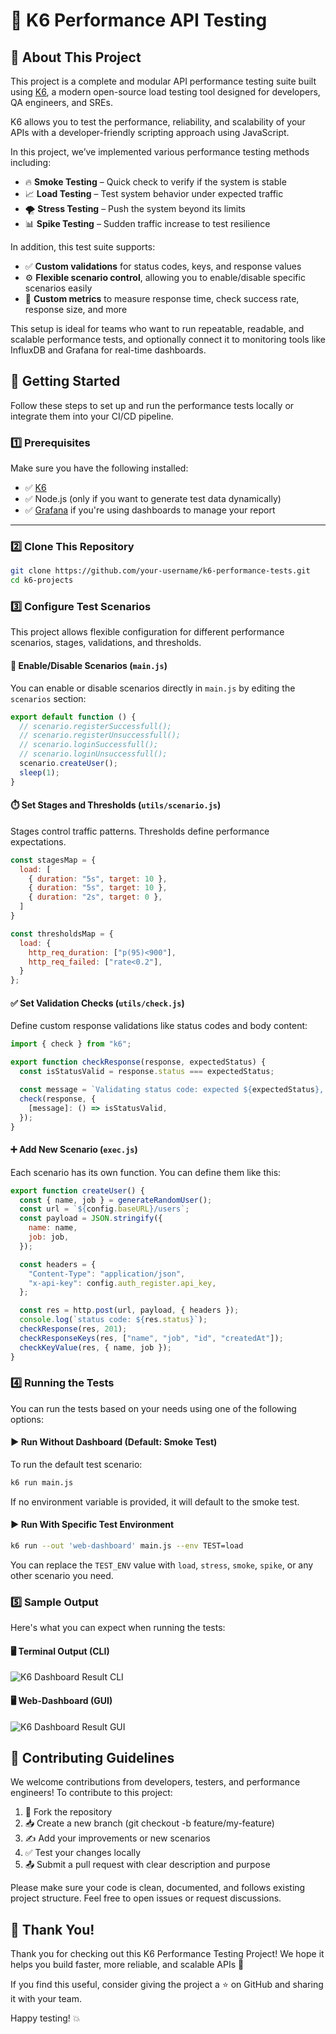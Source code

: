 # 🚀 K6 Performance API Testing

## 📖 About This Project
This project is a complete and modular API performance testing suite built using [K6](https://k6.io/), a modern open-source load testing tool designed for developers, QA engineers, and SREs.

K6 allows you to test the performance, reliability, and scalability of your APIs with a developer-friendly scripting approach using JavaScript.

In this project, we’ve implemented various performance testing methods including:

- 🔥 **Smoke Testing** – Quick check to verify if the system is stable
- 📈 **Load Testing** – Test system behavior under expected traffic
- 🌪️ **Stress Testing** – Push the system beyond its limits
- 📊 **Spike Testing** – Sudden traffic increase to test resilience

In addition, this test suite supports:

- ✅ **Custom validations** for status codes, keys, and response values
- ⚙️ **Flexible scenario control**, allowing you to enable/disable specific scenarios easily
- 📏 **Custom metrics** to measure response time, check success rate, response size, and more

This setup is ideal for teams who want to run repeatable, readable, and scalable performance tests, and optionally connect it to monitoring tools like InfluxDB and Grafana for real-time dashboards.

## 🚀 Getting Started

Follow these steps to set up and run the performance tests locally or integrate them into your CI/CD pipeline.

### 1️⃣ Prerequisites

Make sure you have the following installed:

- ✅ [K6](https://k6.io/docs/getting-started/installation/)
- ✅ Node.js (only if you want to generate test data dynamically)
- ✅ [Grafana](https://grafana.com/) if you're using dashboards to manage your report

---

### 2️⃣ Clone This Repository

```bash
git clone https://github.com/your-username/k6-performance-tests.git
cd k6-projects
```

### 3️⃣ Configure Test Scenarios
This project allows flexible configuration for different performance scenarios, stages, validations, and thresholds.

#### 🧩 Enable/Disable Scenarios (`main.js`)
You can enable or disable scenarios directly in `main.js` by editing the `scenarios` section:

```js
export default function () {
  // scenario.registerSuccessfull();
  // scenario.registerUnsuccessfull();
  // scenario.loginSuccessfull();
  // scenario.loginUnsuccessfull();
  scenario.createUser();
  sleep(1);
}
```

#### ⏱️ Set Stages and Thresholds (`utils/scenario.js`)

Stages control traffic patterns. Thresholds define performance expectations.

```js
const stagesMap = {
  load: [
    { duration: "5s", target: 10 },
    { duration: "5s", target: 10 },
    { duration: "2s", target: 0 },
  ]
}

const thresholdsMap = {
  load: {
    http_req_duration: ["p(95)<900"],
    http_req_failed: ["rate<0.2"],
  }
};
```

#### ✅ Set Validation Checks (`utils/check.js`)
Define custom response validations like status codes and body content:

```js
import { check } from "k6";

export function checkResponse(response, expectedStatus) {
  const isStatusValid = response.status === expectedStatus;

  const message = `Validating status code: expected ${expectedStatus}, received ${response.status}\n`;
  check(response, {
    [message]: () => isStatusValid,
  });
}
```

#### ➕ Add New Scenario (`exec.js`)
Each scenario has its own function. You can define them like this:

```js
export function createUser() {
  const { name, job } = generateRandomUser();
  const url = `${config.baseURL}/users`;
  const payload = JSON.stringify({
    name: name,
    job: job,
  });

  const headers = {
    "Content-Type": "application/json",
    "x-api-key": config.auth_register.api_key,
  };

  const res = http.post(url, payload, { headers });
  console.log(`status code: ${res.status}`);
  checkResponse(res, 201);
  checkResponseKeys(res, ["name", "job", "id", "createdAt"]);
  checkKeyValue(res, { name, job });
}
```

### 4️⃣ Running the Tests
You can run the tests based on your needs using one of the following options:

#### ▶ Run Without Dashboard (Default: Smoke Test)
To run the default test scenario:

```bash
k6 run main.js
```
If no environment variable is provided, it will default to the smoke test.

#### ▶ Run With Specific Test Environment

```bash
k6 run --out 'web-dashboard' main.js --env TEST=load
```

You can replace the ``TEST_ENV`` value with ``load``, ``stress``, ``smoke``, ``spike``, or any other scenario you need.

### 5️⃣ Sample Output

Here's what you can expect when running the tests:

#### 🖥️ Terminal Output (CLI)
![K6 Dashboard Result CLI](./image-result/k6-cli-report.png)

#### 🖥️ Web-Dashboard (GUI)
![K6 Dashboard Result GUI](./image-result/k6-gui-report.png)

## 📢 Contributing Guidelines
We welcome contributions from developers, testers, and performance engineers! To contribute to this project:

1. 🍴 Fork the repository
2. 📥 Create a new branch (git checkout -b feature/my-feature)
3. ✍️ Add your improvements or new scenarios
4. ✅ Test your changes locally
5. 📤 Submit a pull request with clear description and purpose

Please make sure your code is clean, documented, and follows existing project structure. Feel free to open issues or request discussions.

## 🙌 Thank You!
Thank you for checking out this K6 Performance Testing Project!
We hope it helps you build faster, more reliable, and scalable APIs 🚀

If you find this useful, consider giving the project a ⭐ on GitHub and sharing it with your team.

Happy testing! 💥

